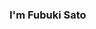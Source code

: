 ### I'm Fubuki Sato

<!--

- 🏫 I'm a university student at the University of Aizu.
- 🌱 I am currently addicted to creating web applications.(Ruby on Rails)
- 📫 How to reach me: Email(sato2200007@gmail.com) or Twitter(@satofubuki)

-->
